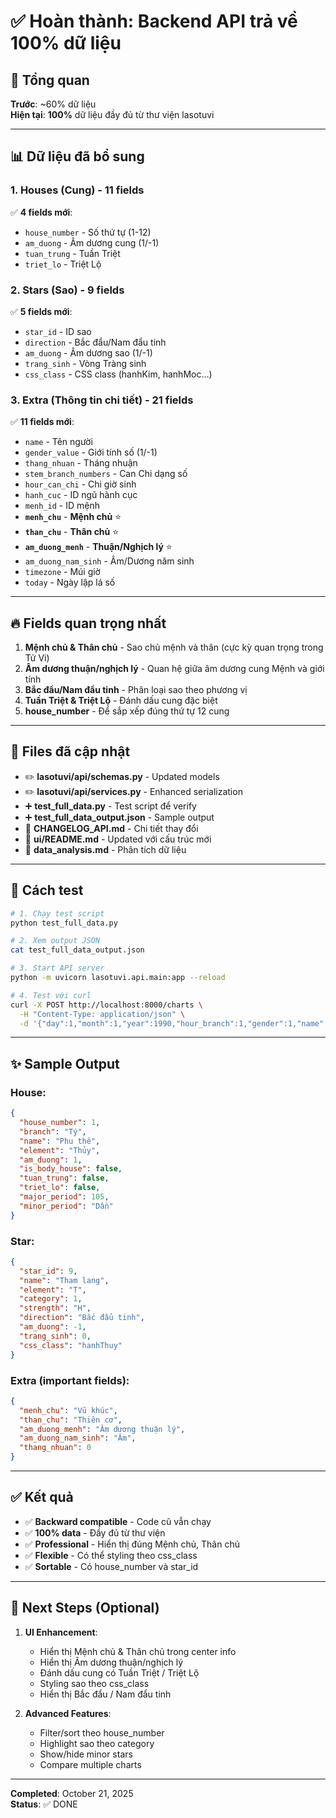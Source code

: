 # ✅ Hoàn thành: Backend API trả về 100% dữ liệu

## 🎯 Tổng quan

**Trước**: ~60% dữ liệu  
**Hiện tại**: **100%** dữ liệu đầy đủ từ thư viện lasotuvi

---

## 📊 Dữ liệu đã bổ sung

### 1. Houses (Cung) - 11 fields
✅ **4 fields mới**:
- `house_number` - Số thứ tự (1-12)
- `am_duong` - Âm dương cung (1/-1)
- `tuan_trung` - Tuần Triệt
- `triet_lo` - Triệt Lộ

### 2. Stars (Sao) - 9 fields  
✅ **5 fields mới**:
- `star_id` - ID sao
- `direction` - Bắc đẩu/Nam đẩu tinh
- `am_duong` - Âm dương sao (1/-1)
- `trang_sinh` - Vòng Tràng sinh
- `css_class` - CSS class (hanhKim, hanhMoc...)

### 3. Extra (Thông tin chi tiết) - 21 fields
✅ **11 fields mới**:
- `name` - Tên người
- `gender_value` - Giới tính số (1/-1)
- `thang_nhuan` - Tháng nhuận
- `stem_branch_numbers` - Can Chi dạng số
- `hour_can_chi` - Chi giờ sinh
- `hanh_cuc` - ID ngũ hành cục
- `menh_id` - ID mệnh
- **`menh_chu`** - **Mệnh chủ** ⭐
- **`than_chu`** - **Thân chủ** ⭐
- **`am_duong_menh`** - **Thuận/Nghịch lý** ⭐
- `am_duong_nam_sinh` - Âm/Dương năm sinh
- `timezone` - Múi giờ
- `today` - Ngày lập lá số

---

## 🔥 Fields quan trọng nhất

1. **Mệnh chủ & Thân chủ** - Sao chủ mệnh và thân (cực kỳ quan trọng trong Tử Vi)
2. **Âm dương thuận/nghịch lý** - Quan hệ giữa âm dương cung Mệnh và giới tính
3. **Bắc đẩu/Nam đẩu tinh** - Phân loại sao theo phương vị
4. **Tuần Triệt & Triệt Lộ** - Đánh dấu cung đặc biệt
5. **house_number** - Để sắp xếp đúng thứ tự 12 cung

---

## 📂 Files đã cập nhật

- ✏️ **lasotuvi/api/schemas.py** - Updated models
- ✏️ **lasotuvi/api/services.py** - Enhanced serialization  
- ➕ **test_full_data.py** - Test script để verify
- ➕ **test_full_data_output.json** - Sample output
- 📝 **CHANGELOG_API.md** - Chi tiết thay đổi
- 📝 **ui/README.md** - Updated với cấu trúc mới
- 📝 **data_analysis.md** - Phân tích dữ liệu

---

## 🧪 Cách test

```bash
# 1. Chạy test script
python test_full_data.py

# 2. Xem output JSON
cat test_full_data_output.json

# 3. Start API server
python -m uvicorn lasotuvi.api.main:app --reload

# 4. Test với curl
curl -X POST http://localhost:8000/charts \
  -H "Content-Type: application/json" \
  -d '{"day":1,"month":1,"year":1990,"hour_branch":1,"gender":1,"name":"Test","solar_calendar":true,"timezone":7}'
```

---

## ✨ Sample Output

### House:
```json
{
  "house_number": 1,
  "branch": "Tý",
  "name": "Phu thê",
  "element": "Thủy",
  "am_duong": 1,
  "is_body_house": false,
  "tuan_trung": false,
  "triet_lo": false,
  "major_period": 105,
  "minor_period": "Dần"
}
```

### Star:
```json
{
  "star_id": 9,
  "name": "Tham lang",
  "element": "T",
  "category": 1,
  "strength": "H",
  "direction": "Bắc đẩu tinh",
  "am_duong": -1,
  "trang_sinh": 0,
  "css_class": "hanhThuy"
}
```

### Extra (important fields):
```json
{
  "menh_chu": "Vũ khúc",
  "than_chu": "Thiên cơ",
  "am_duong_menh": "Âm dương thuận lý",
  "am_duong_nam_sinh": "Âm",
  "thang_nhuan": 0
}
```

---

## ✅ Kết quả

- ✅ **Backward compatible** - Code cũ vẫn chạy
- ✅ **100% data** - Đầy đủ từ thư viện
- ✅ **Professional** - Hiển thị đúng Mệnh chủ, Thân chủ
- ✅ **Flexible** - Có thể styling theo css_class
- ✅ **Sortable** - Có house_number và star_id

---

## 🚀 Next Steps (Optional)

1. **UI Enhancement**:
   - Hiển thị Mệnh chủ & Thân chủ trong center info
   - Hiển thị Âm dương thuận/nghịch lý
   - Đánh dấu cung có Tuần Triệt / Triệt Lộ
   - Styling sao theo css_class
   - Hiển thị Bắc đẩu / Nam đẩu tinh

2. **Advanced Features**:
   - Filter/sort theo house_number
   - Highlight sao theo category
   - Show/hide minor stars
   - Compare multiple charts

---

**Completed**: October 21, 2025  
**Status**: ✅ DONE
